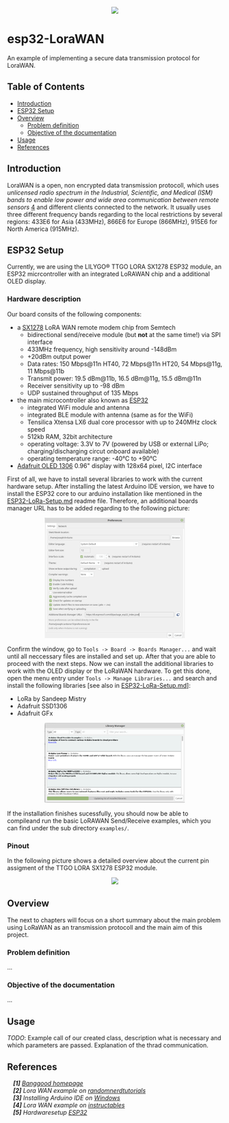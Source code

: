 <p align="center"><img width="25%" src="https://s14-eu5.startpage.com/cgi-bin/serveimage?url=https%3A%2F%2Favatars1.githubusercontent.com%2Fu%2F5756403%3Fs%3D280%26v%3D4&sp=ecfa9cf1c79e3f98abf8e60ddf7a322b&anticache=445868"></img></p>

# esp32-LoraWAN
An example of implementing a secure data transmission protocol for LoraWAN.

## Table of Contents
* [Introduction](#introduction)
* [ESP32 Setup](#esp32-setup)
* [Overview](#overview)
  * [Problem definition](#problem-definition)
  * [Objective of the documentation](#objective-of-the-documentation)
* [Usage](#usage)
* [References](#references)

<a name="introduction"></a>
## Introduction

LoraWAN is a open, non encrypted data transmission protocoll, which uses *unlicensed radio spectrum in the Industrial, Scientific, and Medical (ISM) bands to enable low power and wide area communication between remote sensors* [4](#references) and different clients connected to the network. It usually uses three different frequency bands regarding to the local restrictions by several regions: 433E6 for Asia (433MHz), 866E6 for Europe (866MHz), 915E6 for North America (915MHz).

<a name="esp32-setup"></a>
## ESP32 Setup

Currently, we are using the LILYGO® TTGO LORA SX1278 ESP32 module, an ESP32 micrcontroller with an integrated LoRAWAN chip and a additional OLED display. 

### Hardware description

Our board consits of the following components:
- a [SX1278](https://www.semtech.com/products/wireless-rf/lora-transceivers/sx1278) LoRA WAN remote modem chip from Semtech
  - bidirectional send/receive module (but __not__ at the same time!) via SPI interface
  - 433MHz frequency, high sensitivity around -148dBm
  - +20dBm output power
  - Data rates: 150 Mbps@11n HT40, 72 Mbps@11n HT20, 54 Mbps@11g, 11 Mbps@11b
  - Transmit power: 19.5 dBm@11b, 16.5 dBm@11g, 15.5 dBm@11n
  - Receiver sensitivity up to -98 dBm
  - UDP sustained throughput of 135 Mbps
- the main microcontroller also known as [ESP32](https://www.espressif.com/en/products/hardware/esp32/overview)
  - integrated WiFi module and antenna
  - integrated BLE module with antenna (same as for the WiFi)
  - Tensilica Xtensa LX6 dual core processor with up to 240MHz clock speed
  - 512kb RAM, 32bit architecture
  - operating voltage: 3.3V to 7V (powered by USB or external LiPo; charging/discharging circut onboard available)
  - operating temperature range: -40°C to +90°C
- [Adafruit OLED 1306](https://www.banggood.com/1_3-Inch-4Pin-White-OLED-LCD-Display-12864-IIC-I2C-Interface-Module-For-Arduino-p-1067874.html?rmmds=search&cur_warehouse=CN) 0.96" display with 128x64 pixel, I2C interface

First of all, we have to install several libraries to work with the current hardware setup. After installing the latest Arduino IDE version, we have to install the ESP32 core to our arduino installation like mentioned in the [ESP32-LoRa-Setup.md](https://github.com/josephpal/esp32-LoraWAN/blob/master/ESP32-LoRa-Setup.md) readme file. Therefore, an additional boards manager URL has to be added regarding to the following picture:

<p align="center"><img width="65%" src="arduino-setup.png"></p>

Confirm the window, go to ``Tools -> Board -> Boards Manager...`` and wait until all neccessary files are installed and set up. After that you are able to proceed with the next steps. Now we can install the additional libraries to work with the OLED display or the LoRaWAN hardware. To get this done, open the menu entry under ``Tools -> Manage Libraries...`` and search and install the following libraries [see also in [ESP32-LoRa-Setup.md](https://github.com/josephpal/esp32-LoraWAN/blob/master/ESP32-LoRa-Setup.md)]:

- LoRa by Sandeep Mistry
- Adafruit SSD1306
- Adafruit GFx

<p align="center"><img width="65%" src="manage-libraries.png"></p>

If the installation finishes sucessfully, you should now be able to compileand run the basic LoRAWAN Send/Receive examples, which you can find under the sub directory ``examples/``.

### Pinout

In the following picture shows a detailed overview about the current pin assigment of the TTGO LORA SX1278 ESP32 module.

<p align="center"><img width="90%" src="https://imgaz.staticbg.com/images/oaupload/ser1/banggood/images/15/B3/40996a08-9df2-46a1-b320-9f9b1a8a16a1.jpg"></img></p>

<a name="overview"></a>
## Overview

The next to chapters will focus on a short summary about the main problem using LoRaWAN as an transmission protocoll and the main aim of this project.

<a name="problem-definition"></a>
### Problem definition

...

<a name="objective-of-the-documentation"></a>
### Objective of the documentation

...

<a name="usage"></a>
## Usage

*TODO*: Example call of our created class, description what is necessary and which parameters are passed. Explanation of the thrad communication.

<a name="references"></a>
## References
&emsp;***[1]*** [*Banggood homepage*](https://www.banggood.com/2Pcs-LILYGO-TTGO-LORA-SX1278-ESP32-0_96-OLED-Display-Module-16-Mt-Bytes-128-Mt-bit-433Mhz-For-Arduino-p-1270420.html?rmmds=search&cur_warehouse=CN)  
&emsp;***[2]*** *Lora WAN example on* [*randomnerdtutorials*](https://randomnerdtutorials.com/esp32-lora-rfm95-transceiver-arduino-ide/)  
&emsp;***[3]*** *Installing Arduino IDE on* [*Windows*](https://randomnerdtutorials.com/installing-the-esp32-board-in-arduino-ide-windows-instructions/)  
&emsp;***[4]*** *Lora WAN example on* [*instructables*](https://www.instructables.com/id/ESP32-Long-Distance-LoRaWan/)  
&emsp;***[5]*** *Hardwaresetup* [*ESP32*](https://github.com/josephpal/esp32-LoraWAN/blob/master/ESP32-LoRa-Setup.md)
